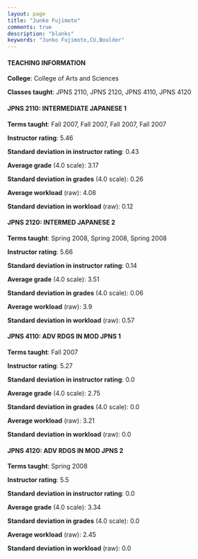 ```yaml
---
layout: page
title: "Junko Fujimoto" 
comments: true
description: "blanks"
keywords: "Junko Fujimoto,CU,Boulder"
---
```

<head>
<script src="https://ajax.googleapis.com/ajax/libs/jquery/2.1.3/jquery.min.js"></script>
<script src="https://dl.dropboxusercontent.com/s/pc42nxpaw1ea4o9/highcharts.js?dl=0"></script>
<!-- <script src="../assets/js/highcharts.js"></script> -->
<style type="text/css">@font-face {
	font-family: "Bebas Neue";
	src: url(https://www.filehosting.org/file/details/544349/BebasNeue Regular.otf) format("opentype");
	}
	h1.Bebas { 
		font-family: "Bebas Neue", Verdana, Tahoma;
	}
</style>
</head>
	   
#### TEACHING INFORMATION

**College**: College of Arts and Sciences

**Classes taught**: JPNS 2110, JPNS 2120, JPNS 4110, JPNS 4120

#### JPNS 2110: INTERMEDIATE JAPANESE 1

**Terms taught**: Fall 2007, Fall 2007, Fall 2007, Fall 2007

**Instructor rating**: 5.46

**Standard deviation in instructor rating**: 0.43

**Average grade** (4.0 scale): 3.17

**Standard deviation in grades** (4.0 scale): 0.26

**Average workload** (raw): 4.08

**Standard deviation in workload** (raw): 0.12

#### JPNS 2120: INTERMED JAPANESE 2

**Terms taught**: Spring 2008, Spring 2008, Spring 2008

**Instructor rating**: 5.66

**Standard deviation in instructor rating**: 0.14

**Average grade** (4.0 scale): 3.51

**Standard deviation in grades** (4.0 scale): 0.06

**Average workload** (raw): 3.9

**Standard deviation in workload** (raw): 0.57

#### JPNS 4110: ADV RDGS IN MOD JPNS 1

**Terms taught**: Fall 2007

**Instructor rating**: 5.27

**Standard deviation in instructor rating**: 0.0

**Average grade** (4.0 scale): 2.75

**Standard deviation in grades** (4.0 scale): 0.0

**Average workload** (raw): 3.21

**Standard deviation in workload** (raw): 0.0

#### JPNS 4120: ADV RDGS IN MOD JPNS 2

**Terms taught**: Spring 2008

**Instructor rating**: 5.5

**Standard deviation in instructor rating**: 0.0

**Average grade** (4.0 scale): 3.34

**Standard deviation in grades** (4.0 scale): 0.0

**Average workload** (raw): 2.45

**Standard deviation in workload** (raw): 0.0

